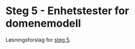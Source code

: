 # Steg 5 - Enhetstester for domenemodell

Løsningsforslag for [steg 5](https://github.com/nrkno/dotnetskolen/tree/net9/main?tab=readme-ov-file#steg-5---enhetstester-for-domenemodell).
